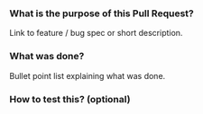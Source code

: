 ### What is the purpose of this Pull Request?
Link to feature / bug spec or short description.

### What was done?
Bullet point list explaining what was done.

### How to test this? (optional)